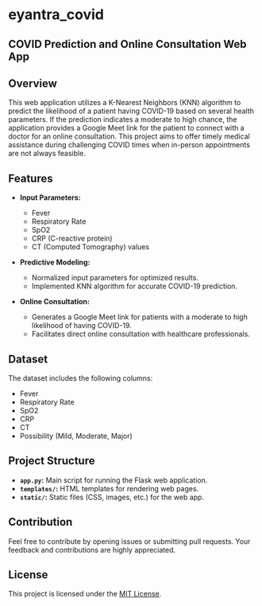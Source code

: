 # eyantra_covid

## COVID Prediction and Online Consultation Web App

## Overview

This web application utilizes a K-Nearest Neighbors (KNN) algorithm to predict the likelihood of a patient having COVID-19 based on several health parameters. If the prediction indicates a moderate to high chance, the application provides a Google Meet link for the patient to connect with a doctor for an online consultation. This project aims to offer timely medical assistance during challenging COVID times when in-person appointments are not always feasible.

## Features

- **Input Parameters:**
  - Fever
  - Respiratory Rate
  - SpO2
  - CRP (C-reactive protein)
  - CT (Computed Tomography) values

- **Predictive Modeling:**
  - Normalized input parameters for optimized results.
  - Implemented KNN algorithm for accurate COVID-19 prediction.

- **Online Consultation:**
  - Generates a Google Meet link for patients with a moderate to high likelihood of having COVID-19.
  - Facilitates direct online consultation with healthcare professionals.

## Dataset

The dataset includes the following columns:

- Fever
- Respiratory Rate
- SpO2
- CRP
- CT
- Possibility (Mild, Moderate, Major)

## Project Structure

- **`app.py`:** Main script for running the Flask web application.
- **`templates/`:** HTML templates for rendering web pages.
- **`static/`:** Static files (CSS, images, etc.) for the web app.


## Contribution

Feel free to contribute by opening issues or submitting pull requests. Your feedback and contributions are highly appreciated.

## License

This project is licensed under the [MIT License](LICENSE).
